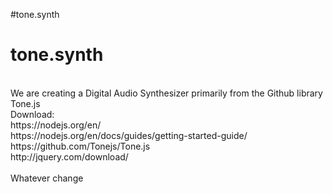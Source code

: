 #tone.synth
# tone.synth
<br>
We are creating a Digital Audio Synthesizer primarily from the Github library Tone.js<br>
Download:<br>
https://nodejs.org/en/<br>
https://nodejs.org/en/docs/guides/getting-started-guide/<br>
https://github.com/Tonejs/Tone.js<br>
http://jquery.com/download/<br>
<br> Whatever change